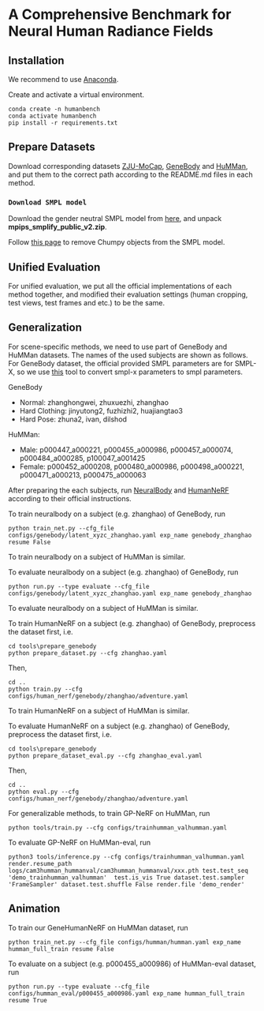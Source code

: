 # A Comprehensive Benchmark for Neural Human Radiance Fields

## Installation

We recommend to use [Anaconda](https://www.anaconda.com/).

Create and activate a virtual environment.

    conda create -n humanbench
    conda activate humanbench
    pip install -r requirements.txt

## Prepare Datasets
Download corresponding datasets [ZJU-MoCap](https://github.com/zju3dv/neuralbody/blob/master/INSTALL.md#zju-mocap-dataset), [GeneBody](https://generalizable-neural-performer.github.io/genebody.html)
and [HuMMan](https://caizhongang.github.io/projects/HuMMan/recon.html), and put them to the correct path according to the README.md files in each method.

### `Download SMPL model`

Download the gender neutral SMPL model from [here](https://smplify.is.tue.mpg.de/), and unpack **mpips_smplify_public_v2.zip**.

Follow [this page](https://github.com/vchoutas/smplx/tree/master/tools) to remove Chumpy objects from the SMPL model.


## Unified Evaluation
For unified evaluation, we put all the official implementations of each method together, and modified their evaluation settings (human cropping, test views, test frames and etc.) to be the same.

## Generalization
For scene-specific methods, we need to use part of GeneBody and HuMMan datasets. The names of the used subjects are shown as follows. For GeneBody dataset, the official provided SMPL parameters are for SMPL-X, so we use [this](https://github.com/vchoutas/smplx) tool to convert smpl-x parameters to smpl parameters.

GeneBody
- Normal: zhanghongwei, zhuxuezhi, zhanghao
- Hard Clothing: jinyutong2, fuzhizhi2, huajiangtao3
- Hard Pose: zhuna2, ivan, dilshod

HuMMan:
- Male: p000447_a000221, p000455_a000986, p000457_a000074, p000484_a000285, p100047_a001425
- Female: p000452_a000208, p000480_a000986, p000498_a000221, p000471_a000213, p000475_a000063

After preparing the each subjects, run [NeuralBody](https://github.com/zju3dv/neuralbody) and [HumanNeRF](https://github.com/chungyiweng/humannerf) according to their official instructions.


To train neuralbody on a subject (e.g. zhanghao) of GeneBody, run
```
python train_net.py --cfg_file configs/genebody/latent_xyzc_zhanghao.yaml exp_name genebody_zhanghao resume False
```

To train neuralbody on a subject of HuMMan is similar.

To evaluate neuralbody on a subject (e.g. zhanghao) of GeneBody, run
```
python run.py --type evaluate --cfg_file configs/genebody/latent_xyzc_zhanghao.yaml exp_name genebody_zhanghao
```
To evaluate neuralbody on a subject of HuMMan is similar.

To train HumanNeRF on a subject (e.g. zhanghao) of GeneBody, preprocess the dataset first, i.e.
```
cd tools\prepare_genebody
python prepare_dataset.py --cfg zhanghao.yaml
```
Then, 
```
cd ..
python train.py --cfg configs/human_nerf/genebody/zhanghao/adventure.yaml
```
To train HumanNeRF on a subject of HuMMan is similar.

To evaluate HumanNeRF on a subject (e.g. zhanghao) of GeneBody, preprocess the dataset first, i.e.
```
cd tools\prepare_genebody
python prepare_dataset_eval.py --cfg zhanghao_eval.yaml
```
Then,
```
cd ..
python eval.py --cfg configs/human_nerf/genebody/zhanghao/adventure.yaml
```

For generalizable methods, to train GP-NeRF on HuMMan, run
```
python tools/train.py --cfg configs/trainhumman_valhumman.yaml
```

To evaluate GP-NeRF on HuMMan-eval, run
```
python3 tools/inference.py --cfg configs/trainhumman_valhumman.yaml render.resume_path logs/cam3humman_hummanval/cam3humman_hummanval/xxx.pth test.test_seq 'demo_trainhumman_valhumman'  test.is_vis True dataset.test.sampler 'FrameSampler' dataset.test.shuffle False render.file 'demo_render'
```

## Animation
To train our GeneHumanNeRF on HuMMan dataset, run
```
python train_net.py --cfg_file configs/humman/humman.yaml exp_name humman_full_train resume False
```

To evaluate on a subject (e.g. p000455_a000986) of HuMMan-eval dataset, run
```
python run.py --type evaluate --cfg_file configs/humman_eval/p000455_a000986.yaml exp_name humman_full_train resume True
```


